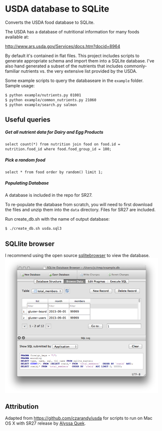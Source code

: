 # USDA database to SQLite

Converts the USDA food database to SQLite.

The USDA has a database of nutritional information for many foods available at:

  http://www.ars.usda.gov/Services/docs.htm?docid=8964

By default it's contained in flat files. This project includes scripts to generate appropriate schema and import them into a SQLite database. I've also hand generated a subset of the nutrients that includes commonly-familiar nutrients vs. the very extensive list provided by the USDA.

Some example scripts to query the databaseare in the `example` folder. Sample usage:
```
$ python example/nutrients.py 01001
$ python example/common_nutrients.py 21060
$ python example/search.py salmon
```

## Useful queries

##### Get all nutrient data for Dairy and Egg Products
```
select count(*) from nutrition join food on food.id = nutrition.food_id where food.food_group_id = 100;
```

##### Pick a random food
```
select * from food order by random() limit 1;
```

##### Populating Database

A database is included in the repo for SR27.

To re-populate the database from scratch, you will need to first download the files and unzip them into the `data` directory. Files for SR27 are included. 

Run create_db.sh with the name of output database:
```sh
$ ./create_db.sh usda.sql3
```

## SQLlite browser
I recommend using the open source [sqlitebrowser](http://sqlitebrowser.org/) to view the database.
![sqllitebrowser_screenshot](
https://github.com/sqlitebrowser/sqlitebrowser/raw/master/images/sqlitebrowser.png)

## Attribution
Adapted from <https://github.com/czarandy/usda> for scripts to run on Mac OS X with SR27 release by [Alyssa Quek](https://github.com/alyssaq).
